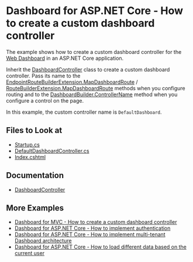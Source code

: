 # Dashboard for ASP.NET Core - How to create a custom dashboard controller

The example shows how to create a custom dashboard controller for the [Web Dashboard](https://docs.devexpress.com/Dashboard/115163/web-dashboard/aspnet-core-dashboard-control) in an ASP.NET Core application.

Inherit the [DashboardController](https://docs.devexpress.com/Dashboard/DevExpress.DashboardAspNetCore.DashboardController) class to create a custom dashboard controller. Pass its name to the [EndpointRouteBuilderExtension.MapDashboardRoute](https://docs.devexpress.com/Dashboard/DevExpress.DashboardAspNetCore.EndpointRouteBuilderExtension.MapDashboardRoute(System.Object-System.String-System.String)) / [RouteBuilderExtension.MapDashboardRoute](https://docs.devexpress.com/Dashboard/DevExpress.DashboardAspNetCore.RouteBuilderExtension.MapDashboardRoute(Microsoft.AspNetCore.Routing.IRouteBuilder-System.String-System.String-System.String--)?p=netframework) methods when you configure routing and to the [DashboardBuilder.ControllerName](https://docs.devexpress.com/Dashboard/DevExpress.DashboardAspNetCore.DashboardBuilder.ControllerName(System.String)?p=netframework) method when you configure a control on the page. 

In this example, the custom controller name is `DefaultDashboard`.

<!-- default file list -->
## Files to Look at

* [Startup.cs](./CS/AspNetCoreCustomDashboardController/Startup.cs)
* [DefaultDashboardController.cs](./CS/AspNetCoreCustomDashboardController/Controllers/DefaultDashboardController.cs)
* [Index.cshtml](./CS/AspNetCoreCustomDashboardController/Pages/Index.cshtml)
<!-- default file list end -->

## Documentation

- [DashboardController](https://docs.devexpress.com/Dashboard/DevExpress.DashboardAspNetCore.DashboardController)

## More Examples

- [Dashboard for MVC - How to create a custom dashboard controller](https://github.com/DevExpress-Examples/dashboard-for-mvc-custom-dashboard-controller)
- [Dashboard for ASP.NET Core - How to implement authentication﻿](https://github.com/DevExpress-Examples/ASPNET-Core-Dashboard-Authentication)
- [Dashboard for ASP.NET Core - How to implement multi-tenant Dashboard architecture﻿](https://github.com/DevExpress-Examples/DashboardUserBasedAspNetCore)
- [Dashboard for ASP.NET Core - How to load different data based on the current user﻿](https://github.com/DevExpress-Examples/DashboardDifferentUserDataAspNetCore)